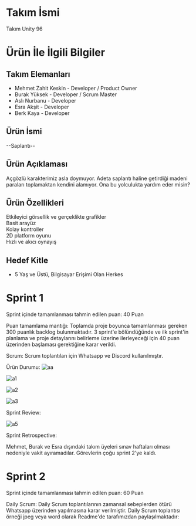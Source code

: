 # Takım İsmi
Takım Unity 96

# Ürün İle İlgili Bilgiler
## Takım Elemanları 
- Mehmet Zahit Keskin - Developer / Product Owner 
- Burak Yüksek - Developer / Scrum Master 
- Aslı Nurbanu - Developer 
- Esra Akşit - Developer 
- Berk Kaya - Developer 

## Ürün İsmi
--Saplantı--

## Ürün Açıklaması
Açgözlü karakterimiz asla doymuyor. Adeta saplantı haline getirdiği madeni paraları toplamaktan kendini alamıyor. Ona bu yolculukta yardım eder misin?

## Ürün Özellikleri
Etkileyici görsellik ve gerçeklikte grafikler \
Basit arayüz \
Kolay kontroller \
2D platform oyunu \
Hızlı ve akıcı oynayış

## Hedef Kitle
- 5 Yaş ve Üstü, Bilgisayar Erişimi Olan Herkes

# Sprint 1
Sprint içinde tamamlanması tahmin edilen puan: 40 Puan

Puan tamamlama mantığı: Toplamda proje boyunca tamamlanması gereken 300 puanlık backlog bulunmaktadır. 3 sprint'e bölündüğünde ve ilk sprint'in planlama ve proje detaylarını belirleme üzerine ilerleyeceği için 40 puan üzerinden başlaması gerektiğine karar verildi.

Scrum: Scrum toplantıları için Whatsapp ve Discord kullanılmıştır.

Ürün Durumu:
![aa](https://github.com/burakyu/Saplanti/assets/69505119/094cff11-6222-4c89-9078-c7762a7e93e9)

![a1](https://github.com/burakyu/Saplanti/assets/69505119/afbe73dc-2f83-477a-8598-5dae29a19793)

![a2](https://github.com/burakyu/Saplanti/assets/69505119/0076e593-139d-4cf4-91bf-4f8c5182d827)

![a3](https://github.com/burakyu/Saplanti/assets/69505119/f0e42407-70a9-4d00-8b8b-fe0b52e13f7c)


Sprint Review: 

![a5](https://github.com/burakyu/Saplanti/assets/69505119/f71dcc03-55cb-40f2-9fef-c675672929ba)

Sprint Retrospective:

Mehmet, Burak ve Esra dışındaki takım üyeleri sınav haftaları olması nedeniyle vakit ayıramadılar. Görevlerin çoğu sprint 2'ye kaldı.

# Sprint 2
Sprint içinde tamamlanması tahmin edilen puan: 60 Puan

Daily Scrum: Daily Scrum toplantılarının zamansal sebeplerden ötürü Whatsapp üzerinden yapılmasına karar verilmiştir. Daily Scrum toplantısı örneği jpeg veya word olarak Readme'de tarafımızdan paylaşılmaktadır:

